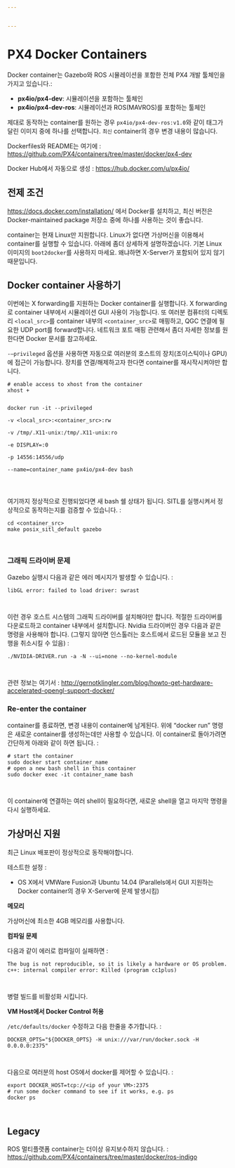 ```yaml
---


---
```


<h1 id="px4-docker-containers">PX4 Docker Containers</h1>
<p>Docker container는 Gazebo와 ROS 시뮬레이션을 포함한 전체 PX4 개발 툴체인을 가지고 있습니다.:</p>
<ul>
<li><strong>px4io/px4-dev</strong>: 시뮬레이션을 포함하는 툴체인</li>
<li><strong>px4io/px4-dev-ros</strong>: 시뮬레이션과 ROS(MAVROS)를 포함하는 툴체인</li>
</ul>
<p>제대로 동작하는 container를 원하는 경우 <code>px4io/px4-dev-ros:v1.0</code>와 같이 태그가 달린 이미지 중에 하나를 선택합니다. <code>최신</code> container의 경우 변경 내용이 많습니다.</p>
<p>Dockerfiles와 README는 여기에 : <a href="https://github.com/PX4/containers/tree/master/docker/px4-dev">https://github.com/PX4/containers/tree/master/docker/px4-dev</a></p>
<p>Docker Hub에서 자동으로 생성 : <a href="https://hub.docker.com/u/px4io/">https://hub.docker.com/u/px4io/</a></p>
<h2 id="전제-조건">전제 조건</h2>
<p><a href="https://docs.docker.com/installation/">https://docs.docker.com/installation/</a> 에서 Docker를 설치하고, 최신 버전은 Docker-maintained package 저장소 중에 하나를 사용하는 것이 좋습니다.</p>
<p>container는 현재 Linux만 지원합니다. Linux가 없다면 가상머신을 이용해서 container를 실행할 수 있습니다. 아래에 좀더 상세하게 설명하겠습니다. 기본 Linux 이미지의 <code>boot2docker</code>를 사용하지 마세요. 왜냐하면 X-Server가 포함되어 있지 않기 때문입니다.</p>
<h2 id="docker-container-사용하기">Docker container 사용하기</h2>
<p>이번에는 X forwarding를 지원하는 Docker container를 실행합니다. X forwarding로 container 내부에서 시뮬레이션 GUI 사용이 가능합니다. 또 여러분 컴퓨터의 디렉토리 <code>&lt;local_src&gt;</code>를 container 내부의 <code>&lt;container_src&gt;</code>로 매핑하고, QGC 연결에 필요한 UDP port를 forward합니다. 네트워크 포트 매핑 관련해서 좀더 자세한 정보를 원한다면 Docker 문서를 참고하세요.</p>
<p><code>-–privileged</code> 옵션을 사용하면 자동으로 여러분의 호스트의 장치(조이스틱이나 GPU)에 접근이 가능합니다. 장치를 연결/해제하고자 한다면 container를 재시작시켜야만 합니다.</p>
<pre><code># enable access to xhost from the container
xhost +

docker run -it --privileged \
    -v &lt;local_src&gt;:&lt;container_src&gt;:rw \
    -v /tmp/.X11-unix:/tmp/.X11-unix:ro \
    -e DISPLAY=:0 \
    -p 14556:14556/udp \
    --name=container_name px4io/px4-dev bash

</code></pre>
<p>여기까지 정상적으로 진행되었다면 새 bash 쉘 상태가 됩니다. SITL를 실행시켜서 정상적으로 동작하는지를 검증할 수 있습니다. :</p>
<pre><code>cd &lt;container_src&gt;
make posix_sitl_default gazebo

</code></pre>
<h3 id="그래픽-드라이버-문제">그래픽 드라이버 문제</h3>
<p>Gazebo 실행시 다음과 같은 에러 메시지가 발생할 수 있습니다. :</p>
<pre><code>libGL error: failed to load driver: swrast

</code></pre>
<p>이런 경우 호스트 시스템의 그래픽 드라이버를 설치해야만 합니다. 적절한 드라이버를 다운로드하고 container 내부에서 설치합니다. Nvidia 드라이버인 경우 다음과 같은 명령을 사용해야 합니다. (그렇지 않아면 인스톨러는 호스트에서 로드된 모듈을 보고 진행을 취소시킬 수 있음) :</p>
<pre><code>./NVIDIA-DRIVER.run -a -N --ui=none --no-kernel-module

</code></pre>
<p>관련 정보는 여기서 : <a href="http://gernotklingler.com/blog/howto-get-hardware-accelerated-opengl-support-docker/">http://gernotklingler.com/blog/howto-get-hardware-accelerated-opengl-support-docker/</a></p>
<h3 id="re-enter-the-container">Re-enter the container</h3>
<p>container를 종료하면, 변경 내용이 container에 남게된다. 위에 “docker run” 명령은 새로운 container를 생성하는데만 사용할 수 있습니다. 이 container로 돌아가려면 간단하게 아래와 같이 하면 됩니다. :</p>
<pre><code># start the container
sudo docker start container_name
# open a new bash shell in this container
sudo docker exec -it container_name bash

</code></pre>
<p>이 container에 연결하는 여러 shell이 필요하다면, 새로운 shell을 열고 마지막 명령을 다시 실행하세요.</p>
<h2 id="가상머신-지원">가상머신 지원</h2>
<p>최근 Linux 배포판이 정상적으로 동작해야합니다.</p>
<p>테스트한 설정 :</p>
<ul>
<li>OS X에서 VMWare Fusion과 Ubuntu 14.04 (Parallels에서 GUI 지원하는 Docker container의 경우 X-Server에 문제 발생시킴)</li>
</ul>
<p><strong>메모리</strong></p>
<p>가상머신에 최소한 4GB 메모리를 사용합니다.</p>
<p><strong>컴파일 문제</strong></p>
<p>다음과 같이 에러로 컴파일이 실패하면 :</p>
<pre><code>The bug is not reproducible, so it is likely a hardware or OS problem.
c++: internal compiler error: Killed (program cc1plus)

</code></pre>
<p>병렬 빌드를 비활성화 시킵니다.</p>
<p><strong>VM Host에서 Docker Control 허용</strong></p>
<p><code>/etc/defaults/docker</code> 수정하고 다음 한줄을 추가합니다. :</p>
<pre><code>DOCKER_OPTS="${DOCKER_OPTS} -H unix:///var/run/docker.sock -H 0.0.0.0:2375"

</code></pre>
<p>다음으로 여러분의 host OS에서 docker를 제어할 수 있습니다. :</p>
<pre><code>export DOCKER_HOST=tcp://&lt;ip of your VM&gt;:2375
# run some docker command to see if it works, e.g. ps
docker ps

</code></pre>
<h2 id="legacy">Legacy</h2>
<p>ROS 멀티플랫폼 container는 더이상 유지보수하지 않습니다. : <a href="https://github.com/PX4/containers/tree/master/docker/ros-indigo">https://github.com/PX4/containers/tree/master/docker/ros-indigo</a></p>

